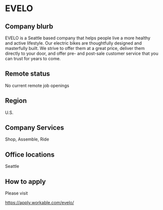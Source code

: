 # EVELO

## Company blurb

EVELO is a Seattle based company that helps people live a more healthy and active lifestyle. Our electric bikes are thoughtfully designed and masterfully built. We strive to offer them at a great price, deliver them directly to your door, and offer pre- and post-sale customer service that you can trust for years to come.

## Remote status

No current remote job openings

## Region

U.S.

## Company Services

Shop, Assemble, Ride

## Office locations

Seattle

## How to apply

Please visit 

https://apply.workable.com/evelo/